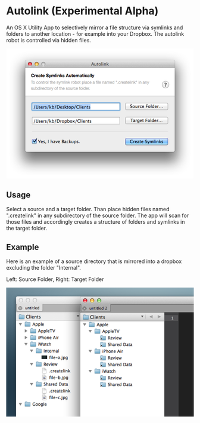 Autolink (Experimental Alpha)
=============================

An OS X Utility App to selectively mirror a file structure via symlinks and folders to another location - for example into your Dropbox. The autolink robot is controlled via hidden files.

![Screenshot](misc/screenshot.png)

## Usage

Select a source and a target folder. Than place hidden files named ".createlink" in any subdirectory of the source folder.
The app will scan for those files and accordingly creates a structure of folders and symlinks in the target folder.

## Example

Here is an example of a source directory that is mirrored into a dropbox excluding the folder "Internal".

Left: Source Folder, Right: Target Folder

![Help](misc/help.png)
